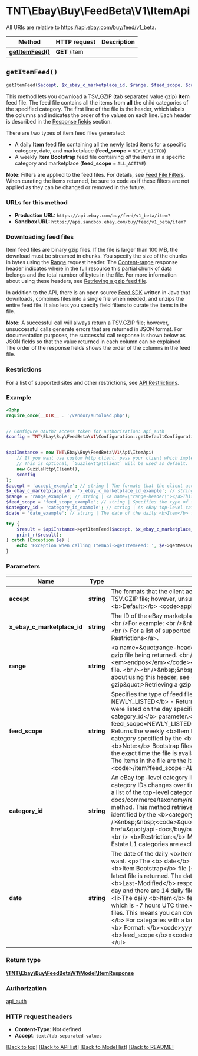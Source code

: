# TNT\Ebay\Buy\FeedBeta\V1\ItemApi

All URIs are relative to https://api.ebay.com/buy/feed/v1_beta.

Method | HTTP request | Description
------------- | ------------- | -------------
[**getItemFeed()**](ItemApi.md#getItemFeed) | **GET** /item | 


## `getItemFeed()`

```php
getItemFeed($accept, $x_ebay_c_marketplace_id, $range, $feed_scope, $category_id, $date): \TNT\Ebay\Buy\FeedBeta\V1\Model\ItemResponse
```



<p>This method lets you download a TSV_GZIP (tab separated value gzip) <b> Item</b> feed file. The feed file contains all the items from <b> all</b> the child categories of the specified category.  The first line of the file is the header, which labels the columns and indicates the order of the values on each line.  Each header is described in the <a href=\"/api-docs/buy/feed/resources/item/methods/getItemFeed#h3-response-fields\">Response fields</a> section.  </p> <p> There are two types of item feed files generated: <ul> <li>A daily <b>Item</b> feed file containing all the newly listed items for a specific category, date, and marketplace (<b>feed_scope</b> = <code>NEWLY_LISTED</code>)</li>  <li>A weekly <b>Item Bootstrap</b> feed file containing <i> all</i> the items in a specific category and marketplace (<b>feed_scope</b> = <code>ALL_ACTIVE</code>)</li>  </ul>  </p>   <p><span class=\"tablenote\"><b>Note: </b>  Filters are applied to the feed files. For details, see <a href=\"/api-docs/buy/static/api-feed.html#feed-filters\">Feed File Filters</a>. When curating the items returned, be sure to code as if these filters are not applied as they can be changed or removed in the future.</span></p>                                   <h3><b>URLs for this method</b></h3>   <p><ul>    <li><b> Production URL: </b> <code>https://api.ebay.com/buy/feed/v1_beta/item?</code></li>    <li><b> Sandbox URL:  </b><code>https://api.sandbox.ebay.com/buy/feed/v1_beta/item?</code></li>   </ul> </p>              <h3><b>Downloading feed files </b></h3>             <p>Item feed files are binary gzip files. If the file is larger than 100 MB, the download must be streamed in chunks. You specify the size of the chunks in bytes using the <a href=\"#range-header\">Range</a> request header. The <a href=\"#content-range\">Content-range</a> response header indicates where in the full resource this partial chunk of data belongs  and the total number of bytes in the file.       For more information about using these headers, see <a href=\"/api-docs/buy/static/api-feed.html#retrv-gzip\">Retrieving a gzip feed file</a>.    </p>    <p>In addition to the API, there is an open source <a href=\"https://github.com/eBay/FeedSDK\" target=\"_blank\">Feed SDK</a> written in Java that downloads, combines files into a single file when needed, and unzips the entire feed file. It also lets you specify field filters to curate the items in the file.</p>              <p><span class=\"tablenote\">  <b> Note:</b> A successful call will always return a TSV.GZIP file; however, unsuccessful calls generate errors that are returned in JSON format. For documentation purposes, the successful call response is shown below as JSON fields so that the value returned in each column can be explained. The order of the response fields shows the order of the columns in the feed file.</span>  </p>                <h3><b>Restrictions </b></h3>                <p>For a list of supported sites and other restrictions, see <a href=\"/api-docs/buy/feed/overview.html#API\">API Restrictions</a>.</p>

### Example

```php
<?php
require_once(__DIR__ . '/vendor/autoload.php');


// Configure OAuth2 access token for authorization: api_auth
$config = TNT\Ebay\Buy\FeedBeta\V1\Configuration::getDefaultConfiguration()->setAccessToken('YOUR_ACCESS_TOKEN');


$apiInstance = new TNT\Ebay\Buy\FeedBeta\V1\Api\ItemApi(
    // If you want use custom http client, pass your client which implements `GuzzleHttp\ClientInterface`.
    // This is optional, `GuzzleHttp\Client` will be used as default.
    new GuzzleHttp\Client(),
    $config
);
$accept = 'accept_example'; // string | The formats that the client accepts for the response.<br /><br />A successful call will always return a TSV.GZIP file; however, unsuccessful calls generate errors that are returned in JSON format.<br /><br /><b>Default:</b> <code>application/json,text/tab-separated-values</code>
$x_ebay_c_marketplace_id = 'x_ebay_c_marketplace_id_example'; // string | The ID of the eBay marketplace where the item is hosted. <b>Note: </b> This value is case sensitive.<br /><br />For example: <br />&nbsp;&nbsp;<code>X-EBAY-C-MARKETPLACE-ID = EBAY_US</code>  <br /><br /> For a list of supported sites see, <a href=\"/api-docs/buy/feed/overview.html#API\">API Restrictions</a>.
$range = 'range_example'; // string | <a name=\"range-header\"></a>This header specifies the range in bytes of the chunks of the gzip file being returned. <br /><br /><b> Format:</b> <code >bytes=<em>startpos</em>-<em>endpos</em></code><br /><br />  For example, the following retrieves the first 10 MBs of the feed file. <br /><br />&nbsp;&nbsp;<code>Range bytes=0-10485760</code> <br /><br />For more information about using this header, see <a href=\"/api-docs/buy/static/api-feed.html#retrv-gzip\">Retrieving a gzip feed file</a>. <br /><br /><b>Maximum:</b> 100 MB (10MB in the Sandbox)
$feed_scope = 'feed_scope_example'; // string | Specifies the type of feed file to return. <br /><br /><b>Valid Values: </b>   <ul> <li><b> NEWLY_LISTED</b> - Returns the daily <b>Item</b> feed file containing all Good 'Til Cancelled items that were listed on the day specified by the <b> date</b> parameter in the category specified by the <b> category_id</b> parameter.<br /><br /><code>/item?feed_scope=NEWLY_LISTED&category_id=15032&date=20170925</code></li><li><b>ALL_ACTIVE</b> - Returns the weekly <b>Item Bootstrap</b> feed file containing all the Good 'Til Cancelled items in the category specified by the <b>category_id</b> parameter.<br /><br /><span class=\"tablenote\"><b>Note:</b> Bootstrap files are generated every Tuesday and the file is available on Wednesday. However, the exact time the file is available can vary so we recommend you download the Bootstrap file on Thursday. The items in the file are the items that were in the specified category on Sunday.</span> <br /><br /><code>/item?feed_scope=ALL_ACTIVE&category_id=15032</code>  </ul>
$category_id = 'category_id_example'; // string | An eBay top-level category ID of the items to be returned in the feed file. <br /> <br />The list of eBay category IDs changes over time and category IDs are not the same across all the eBay marketplaces. To get a list of the top-level categories for a marketplace, you can use the Taxonomy API <a href=\"/api-docs/commerce/taxonomy/resources/category_tree/methods/getCategoryTree\">getCategoryTree</a> method. This method retrieves the complete category tree for the marketplace. The top-level categories are identified by the <b>categoryTreeNodeLevel</b> field. <br /><br /><b>For example:</b><br />&nbsp;&nbsp;<code>\"categoryTreeNodeLevel\": 1</code> <br /><br />For details see <a href=\"/api-docs/buy/buy-categories.html\">Get Categories for Buy APIs</a>. </li>  </ul> <br /><br />   <b>Restriction:</b> Must be a top-level (L1) category other than Real Estate. Items listed under Real Estate L1 categories are excluded from all feeds in all marketplaces.
$date = 'date_example'; // string | The date of the daily <b>Item</b> feed file (<b>feed_scope</b>=<code>NEWLY_LISTED</code>) you want. <p>The <b> date</b> is required only for the daily <b>Item</b> feed file. If you specify a date for the <b>Item Bootstrap</b> file (<b>feed_scope</b>=<code>ALL_ACTIVE</code>), the date is ignored and the latest file is returned. The date the <b>Item Bootstrap</b> feed file was generated is returned in the <b>Last-Modified</b> response header.</code></p>    <p>The <b> Item</b> feed files are generated every day and there are 14 daily files available.</p>  <span class=\"tablenote\"> <b>Note: </b><ul>  <li>The daily <b>Item</b> feed files are available each day after 9AM MST (US Mountain Standard Time), which is -7 hours UTC time.</li>    <li>There is a 48 hour latency when generating the <b> Item</b> feed files. This means you can download the file for July 10th on July 12 after 9AM MST. <br /><br /><b>Note: </b> For categories with a large number of items, the latency can be up to 72 hours.</li> </ul></span> <p><b> Format: </b><code>yyyyMMdd</code><br /><br /><b> Requirements: </b> <ul>  <li>Required when <b>feed_scope</b>=<code>NEWLY_LISTED</code> </li>  <li>Must be within 3-14 days in the past</li></ul>

try {
    $result = $apiInstance->getItemFeed($accept, $x_ebay_c_marketplace_id, $range, $feed_scope, $category_id, $date);
    print_r($result);
} catch (Exception $e) {
    echo 'Exception when calling ItemApi->getItemFeed: ', $e->getMessage(), PHP_EOL;
}
```

### Parameters

Name | Type | Description  | Notes
------------- | ------------- | ------------- | -------------
 **accept** | **string**| The formats that the client accepts for the response.&lt;br /&gt;&lt;br /&gt;A successful call will always return a TSV.GZIP file; however, unsuccessful calls generate errors that are returned in JSON format.&lt;br /&gt;&lt;br /&gt;&lt;b&gt;Default:&lt;/b&gt; &lt;code&gt;application/json,text/tab-separated-values&lt;/code&gt; |
 **x_ebay_c_marketplace_id** | **string**| The ID of the eBay marketplace where the item is hosted. &lt;b&gt;Note: &lt;/b&gt; This value is case sensitive.&lt;br /&gt;&lt;br /&gt;For example: &lt;br /&gt;&amp;nbsp;&amp;nbsp;&lt;code&gt;X-EBAY-C-MARKETPLACE-ID &#x3D; EBAY_US&lt;/code&gt;  &lt;br /&gt;&lt;br /&gt; For a list of supported sites see, &lt;a href&#x3D;\&quot;/api-docs/buy/feed/overview.html#API\&quot;&gt;API Restrictions&lt;/a&gt;. |
 **range** | **string**| &lt;a name&#x3D;\&quot;range-header\&quot;&gt;&lt;/a&gt;This header specifies the range in bytes of the chunks of the gzip file being returned. &lt;br /&gt;&lt;br /&gt;&lt;b&gt; Format:&lt;/b&gt; &lt;code &gt;bytes&#x3D;&lt;em&gt;startpos&lt;/em&gt;-&lt;em&gt;endpos&lt;/em&gt;&lt;/code&gt;&lt;br /&gt;&lt;br /&gt;  For example, the following retrieves the first 10 MBs of the feed file. &lt;br /&gt;&lt;br /&gt;&amp;nbsp;&amp;nbsp;&lt;code&gt;Range bytes&#x3D;0-10485760&lt;/code&gt; &lt;br /&gt;&lt;br /&gt;For more information about using this header, see &lt;a href&#x3D;\&quot;/api-docs/buy/static/api-feed.html#retrv-gzip\&quot;&gt;Retrieving a gzip feed file&lt;/a&gt;. &lt;br /&gt;&lt;br /&gt;&lt;b&gt;Maximum:&lt;/b&gt; 100 MB (10MB in the Sandbox) |
 **feed_scope** | **string**| Specifies the type of feed file to return. &lt;br /&gt;&lt;br /&gt;&lt;b&gt;Valid Values: &lt;/b&gt;   &lt;ul&gt; &lt;li&gt;&lt;b&gt; NEWLY_LISTED&lt;/b&gt; - Returns the daily &lt;b&gt;Item&lt;/b&gt; feed file containing all Good &#39;Til Cancelled items that were listed on the day specified by the &lt;b&gt; date&lt;/b&gt; parameter in the category specified by the &lt;b&gt; category_id&lt;/b&gt; parameter.&lt;br /&gt;&lt;br /&gt;&lt;code&gt;/item?feed_scope&#x3D;NEWLY_LISTED&amp;category_id&#x3D;15032&amp;date&#x3D;20170925&lt;/code&gt;&lt;/li&gt;&lt;li&gt;&lt;b&gt;ALL_ACTIVE&lt;/b&gt; - Returns the weekly &lt;b&gt;Item Bootstrap&lt;/b&gt; feed file containing all the Good &#39;Til Cancelled items in the category specified by the &lt;b&gt;category_id&lt;/b&gt; parameter.&lt;br /&gt;&lt;br /&gt;&lt;span class&#x3D;\&quot;tablenote\&quot;&gt;&lt;b&gt;Note:&lt;/b&gt; Bootstrap files are generated every Tuesday and the file is available on Wednesday. However, the exact time the file is available can vary so we recommend you download the Bootstrap file on Thursday. The items in the file are the items that were in the specified category on Sunday.&lt;/span&gt; &lt;br /&gt;&lt;br /&gt;&lt;code&gt;/item?feed_scope&#x3D;ALL_ACTIVE&amp;category_id&#x3D;15032&lt;/code&gt;  &lt;/ul&gt; |
 **category_id** | **string**| An eBay top-level category ID of the items to be returned in the feed file. &lt;br /&gt; &lt;br /&gt;The list of eBay category IDs changes over time and category IDs are not the same across all the eBay marketplaces. To get a list of the top-level categories for a marketplace, you can use the Taxonomy API &lt;a href&#x3D;\&quot;/api-docs/commerce/taxonomy/resources/category_tree/methods/getCategoryTree\&quot;&gt;getCategoryTree&lt;/a&gt; method. This method retrieves the complete category tree for the marketplace. The top-level categories are identified by the &lt;b&gt;categoryTreeNodeLevel&lt;/b&gt; field. &lt;br /&gt;&lt;br /&gt;&lt;b&gt;For example:&lt;/b&gt;&lt;br /&gt;&amp;nbsp;&amp;nbsp;&lt;code&gt;\&quot;categoryTreeNodeLevel\&quot;: 1&lt;/code&gt; &lt;br /&gt;&lt;br /&gt;For details see &lt;a href&#x3D;\&quot;/api-docs/buy/buy-categories.html\&quot;&gt;Get Categories for Buy APIs&lt;/a&gt;. &lt;/li&gt;  &lt;/ul&gt; &lt;br /&gt;&lt;br /&gt;   &lt;b&gt;Restriction:&lt;/b&gt; Must be a top-level (L1) category other than Real Estate. Items listed under Real Estate L1 categories are excluded from all feeds in all marketplaces. |
 **date** | **string**| The date of the daily &lt;b&gt;Item&lt;/b&gt; feed file (&lt;b&gt;feed_scope&lt;/b&gt;&#x3D;&lt;code&gt;NEWLY_LISTED&lt;/code&gt;) you want. &lt;p&gt;The &lt;b&gt; date&lt;/b&gt; is required only for the daily &lt;b&gt;Item&lt;/b&gt; feed file. If you specify a date for the &lt;b&gt;Item Bootstrap&lt;/b&gt; file (&lt;b&gt;feed_scope&lt;/b&gt;&#x3D;&lt;code&gt;ALL_ACTIVE&lt;/code&gt;), the date is ignored and the latest file is returned. The date the &lt;b&gt;Item Bootstrap&lt;/b&gt; feed file was generated is returned in the &lt;b&gt;Last-Modified&lt;/b&gt; response header.&lt;/code&gt;&lt;/p&gt;    &lt;p&gt;The &lt;b&gt; Item&lt;/b&gt; feed files are generated every day and there are 14 daily files available.&lt;/p&gt;  &lt;span class&#x3D;\&quot;tablenote\&quot;&gt; &lt;b&gt;Note: &lt;/b&gt;&lt;ul&gt;  &lt;li&gt;The daily &lt;b&gt;Item&lt;/b&gt; feed files are available each day after 9AM MST (US Mountain Standard Time), which is -7 hours UTC time.&lt;/li&gt;    &lt;li&gt;There is a 48 hour latency when generating the &lt;b&gt; Item&lt;/b&gt; feed files. This means you can download the file for July 10th on July 12 after 9AM MST. &lt;br /&gt;&lt;br /&gt;&lt;b&gt;Note: &lt;/b&gt; For categories with a large number of items, the latency can be up to 72 hours.&lt;/li&gt; &lt;/ul&gt;&lt;/span&gt; &lt;p&gt;&lt;b&gt; Format: &lt;/b&gt;&lt;code&gt;yyyyMMdd&lt;/code&gt;&lt;br /&gt;&lt;br /&gt;&lt;b&gt; Requirements: &lt;/b&gt; &lt;ul&gt;  &lt;li&gt;Required when &lt;b&gt;feed_scope&lt;/b&gt;&#x3D;&lt;code&gt;NEWLY_LISTED&lt;/code&gt; &lt;/li&gt;  &lt;li&gt;Must be within 3-14 days in the past&lt;/li&gt;&lt;/ul&gt; | [optional]

### Return type

[**\TNT\Ebay\Buy\FeedBeta\V1\Model\ItemResponse**](../Model/ItemResponse.md)

### Authorization

[api_auth](../../README.md#api_auth)

### HTTP request headers

- **Content-Type**: Not defined
- **Accept**: `text/tab-separated-values`

[[Back to top]](#) [[Back to API list]](../../README.md#endpoints)
[[Back to Model list]](../../README.md#models)
[[Back to README]](../../README.md)
